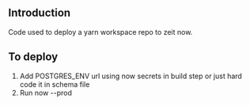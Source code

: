 ## Introduction

Code used to deploy a yarn workspace repo to zeit now.

## To deploy

1. Add POSTGRES_ENV url using now secrets in build step or just hard code it in schema file
2. Run now --prod

